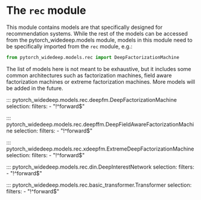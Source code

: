 # The ``rec`` module

This module contains models are that specifically designed for recommendation systems.
While the rest of the models can be accessed from the pytorch_widedeep.models module, models
in this module need to be specifically imported from the ``rec`` module, e.g.:

```python
from pytorch_widedeep.models.rec import DeepFactorizationMachine
```

The list of models here is not meant to be exhaustive, but it includes some
common architectures such as factorization machines, field aware
factorization machines or extreme factorization machines. More models will be
added in the future.

::: pytorch_widedeep.models.rec.deepfm.DeepFactorizationMachine
    selection:
        filters:
            - "!^forward$"


::: pytorch_widedeep.models.rec.deepffm.DeepFieldAwareFactorizationMachine
    selection:
        filters:
            - "!^forward$"


::: pytorch_widedeep.models.rec.xdeepfm.ExtremeDeepFactorizationMachine
    selection:
        filters:
            - "!^forward$"


::: pytorch_widedeep.models.rec.din.DeepInterestNetwork
    selection:
        filters:
            - "!^forward$"

::: pytorch_widedeep.models.rec.basic_transformer.Transformer
    selection:
        filters:
            - "!^forward$"
